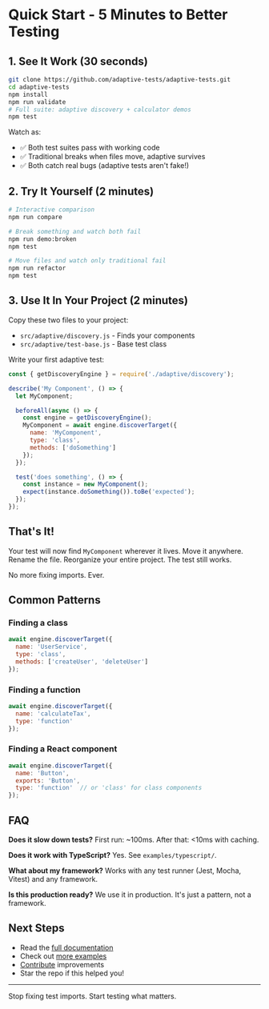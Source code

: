 # Quick Start - 5 Minutes to Better Testing

## 1. See It Work (30 seconds)

```bash
git clone https://github.com/adaptive-tests/adaptive-tests.git
cd adaptive-tests
npm install
npm run validate
# Full suite: adaptive discovery + calculator demos
npm test
```

Watch as:
- ✅ Both test suites pass with working code
- ✅ Traditional breaks when files move, adaptive survives
- ✅ Both catch real bugs (adaptive tests aren't fake!)

## 2. Try It Yourself (2 minutes)

```bash
# Interactive comparison
npm run compare

# Break something and watch both fail
npm run demo:broken
npm test

# Move files and watch only traditional fail
npm run refactor
npm test
```

## 3. Use It In Your Project (2 minutes)

Copy these two files to your project:
- `src/adaptive/discovery.js` - Finds your components
- `src/adaptive/test-base.js` - Base test class

Write your first adaptive test:

```javascript
const { getDiscoveryEngine } = require('./adaptive/discovery');

describe('My Component', () => {
  let MyComponent;

  beforeAll(async () => {
    const engine = getDiscoveryEngine();
    MyComponent = await engine.discoverTarget({
      name: 'MyComponent',
      type: 'class',
      methods: ['doSomething']
    });
  });

  test('does something', () => {
    const instance = new MyComponent();
    expect(instance.doSomething()).toBe('expected');
  });
});
```

## That's It!

Your test will now find `MyComponent` wherever it lives. Move it anywhere. Rename the file. Reorganize your entire project. The test still works.

No more fixing imports. Ever.

## Common Patterns

### Finding a class
```javascript
await engine.discoverTarget({
  name: 'UserService',
  type: 'class',
  methods: ['createUser', 'deleteUser']
});
```

### Finding a function
```javascript
await engine.discoverTarget({
  name: 'calculateTax',
  type: 'function'
});
```

### Finding a React component
```javascript
await engine.discoverTarget({
  name: 'Button',
  exports: 'Button',
  type: 'function'  // or 'class' for class components
});
```

## FAQ

**Does it slow down tests?**
First run: ~100ms. After that: <10ms with caching.

**Does it work with TypeScript?**
Yes. See `examples/typescript/`.

**What about my framework?**
Works with any test runner (Jest, Mocha, Vitest) and any framework.

**Is this production ready?**
We use it in production. It's just a pattern, not a framework.

## Next Steps

- Read the [full documentation](README.md)
- Check out [more examples](examples/)
- [Contribute](CONTRIBUTING.md) improvements
- Star the repo if this helped you!

---

Stop fixing test imports. Start testing what matters.
